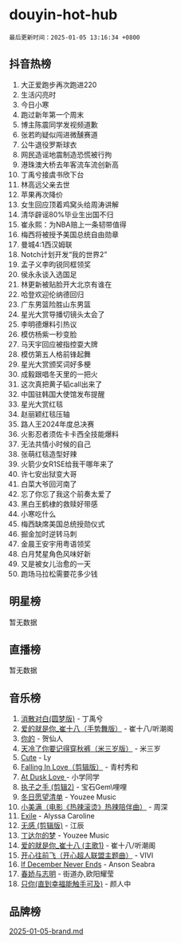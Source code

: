 # douyin-hot-hub

`最后更新时间：2025-01-05 13:16:34 +0800`

## 抖音热榜

1. 大正爱跑步再次跑进220
1. 生活闪亮时
1. 今日小寒
1. 跑过新年第一个周末
1. 博主陈震同学发视频道歉
1. 张若昀疑似闯进微醺赛道
1. 公牛退役罗斯球衣
1. 网民造谣地震制造恐慌被行拘
1. 港珠澳大桥去年客流车流创新高
1. 丁禹兮接虞书欣下台
1. 林高远父亲去世
1. 苹果再次降价
1. 女生回应顶着鸡窝头给周涛讲解
1. 清华辟谣80%毕业生出国不归
1. 崔永熙：为NBA赔上一条韧带值得
1. 梅西将被授予美国总统自由勋章
1. 曼城4:1西汉姆联
1. Notch计划开发“我的世界2”
1. 孟子义李昀锐同框领奖
1. 侯永永谈入选国足
1. 林更新被贴脸开大北京有谁在
1. 哈登欢迎伦纳德回归
1. 广东男篮险胜山东男篮
1. 星光大赏导播切镜头太会了
1. 李明德爆料引热议
1. 模仿杨紫一秒变脸
1. 马天宇回应被指控耍大牌
1. 模仿第五人格前锋起舞
1. 星光大赏颁奖词好多梗
1. 成毅跟唱冬天里的一把火
1. 这次真把黄子韬call出来了
1. 中国驻韩国大使馆发布提醒
1. 星光大赏红毯
1. 赵丽颖红毯压轴
1. 路人王2024年度总决赛
1. 火影忍者须佐卡卡西全技能爆料
1. 无法共情小时候的自己
1. 张萌红毯造型好辣
1. 火箭少女R1SE给我干哪年来了
1. 许七安出狱变大哥
1. 白菜大爷回河南了
1. 忘了你忘了我这个前奏太爱了
1. 黑白王鹤棣的救赎好带感
1. 小寒吃什么
1. 梅西缺席美国总统授勋仪式
1. 掘金加时逆转马刺
1. 金晨王安宇用粤语领奖
1. 白月梵星角色风味好新
1. 又是被女儿治愈的一天
1. 跑场马拉松需要花多少钱

## 明星榜

暂无数据

## 直播榜

暂无数据

## 音乐榜

1. [消散对白(圆梦版)](https://sf5-hl-cdn-tos.douyinstatic.com/obj/tos-cn-ve-2774/og4jB5I5IizzoZVAAAzWgBMAsMDWoArfwBOiFs) - 丁禹兮
1. [爱的就是你_崔十八（手势舞版）](https://sf5-hl-cdn-tos.douyinstatic.com/obj/tos-cn-ve-2774/oApB2AigNyB4sTw7JhBOikMAf0oDJzMWBuIrgm) - 崔十八/听潮阁
1. [你的](https://sf3-cdn-tos.douyinstatic.com/obj/tos-cn-ve-2774/oYuIeKf42jB7sEV6B2upMdpYAgfrQWj0FeRegh) - 贺仙人
1. [天冷了你要记得穿秋裤（米三岁版）](https://sf5-hl-cdn-tos.douyinstatic.com/obj/tos-cn-ve-2774/oQlIwVIDWiZ6BQilAorS7MA0AgCkQDvcZAdm1) - 米三岁
1. [Cute](https://sf5-hl-cdn-tos.douyinstatic.com/obj/tos-cn-ve-2774/o4IbIzHWKAAB4wsS5qMBRiiAlEBGTpQRNfFvuo) - Ly
1. [Falling In Love（剪辑版）](https://sf3-cdn-tos.douyinstatic.com/obj/tos-cn-ve-2774/o8ajpA8zzgBPahbBIO8AcKGBLJezFCRd1wfP9f) - 青村秀和
1. [ At Dusk  Love ](https://sf5-hl-cdn-tos.douyinstatic.com/obj/tos-cn-ve-2774/o8CrpCf5CaYgI4ZrtQgMQAFEfuGqNnRSDQAPBc) - 小学同学
1. [执子之手 (剪辑2)](https://sf5-hl-cdn-tos.douyinstatic.com/obj/tos-cn-ve-2774/oUoZLQjCc31XzqsBnBQUNgeKtYPBcgbFDwtfcu) - 宝石Gem\哩哩
1. [冬日愿望清单](https://sf5-hl-cdn-tos.douyinstatic.com/obj/tos-cn-ve-2774/oIIgUOeamCFCVAzxN6MFRLIBlLGpUqQxeeHrLE) - Youzee Music
1. [小美满（电影《热辣滚烫》热辣陪伴曲）](https://sf5-hl-cdn-tos.douyinstatic.com/obj/tos-cn-ve-2774/o0GAn2lSgfZIDUgtevCGDQYnFg4CwnrBaxbTZL) - 周深
1. [Exile](https://sf5-hl-cdn-tos.douyinstatic.com/obj/tos-cn-ve-2774/oYj4gAQTknKE3WW0Je8KGmQ7z1cA4FefwtbufD) - Alyssa Caroline
1. [无感 (剪辑版)](https://sf5-hl-cdn-tos.douyinstatic.com/obj/tos-cn-ve-2774/o0eIsUzJBDlQaQFC5OFlgbMEZC1TFYBftOBn6p) - 江辰
1. [丁达尔的梦](https://sf5-hl-cdn-tos.douyinstatic.com/obj/tos-cn-ve-2774/oMU3WirUZBVQkAC9ccG5P2IQirziZM2RTInUY) - Youzee Music
1. [爱的就是你_崔十八 (主歌1)](https://sf5-hl-cdn-tos.douyinstatic.com/obj/tos-cn-ve-2774/oI5BO5DhFZ6UTcNCnZaOCBLtZ7WIMQGfgnXf5E) - 崔十八/听潮阁
1. [开心往前飞（开心超人联盟主题曲）](https://sf5-hl-cdn-tos.douyinstatic.com/obj/tos-cn-ve-2774/9d8fb7c82cf1421fb93a9fe925275e0a) - VIVI
1. [If December Never Ends](https://sf5-hl-cdn-tos.douyinstatic.com/obj/tos-cn-ve-2774/oY1IQMoTgCFIBg8RZifyqlBBt1UFgitTYmxeOS) - Anson Seabra
1. [春娇与志明](https://sf5-hl-cdn-tos.douyinstatic.com/obj/tos-cn-ve-2774/e530d8fceb7044b39707d7f9ff54add1) - 街道办,欧阳耀莹
1. [只你(直到幸福能触手可及)](https://sf5-hl-cdn-tos.douyinstatic.com/obj/tos-cn-ve-2774/o0lBkRDzFTeaVSUz3ZZSCBVtZ5DIMQGfgmEAuE) - 颜人中

## 品牌榜

[2025-01-05-brand.md](2025-01-05-brand.md)
